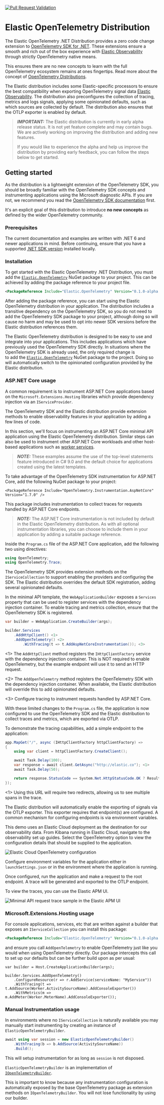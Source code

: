 [![Pull Request Validation](https://github.com/elastic/elastic-otel-dotnet/actions/workflows/ci.yml/badge.svg)](https://github.com/elastic/elastic-otel-dotnet/actions/workflows/ci.yml)

# Elastic OpenTelemetry Distribution

The Elastic OpenTelemetry .NET Distribution provides a zero code change extension to [OpenTelemetry SDK for .NET](https://opentelemetry.io/docs/languages/net). These extensions ensure a smooth and rich out of the box experience with [Elastic Observability](https://www.elastic.co/observability) through strictly OpenTelemetry native means.

This ensures there are no new concepts to learn with the full OpenTelemetry ecosystem remains at ones fingertips. Read more about the concept of [OpenTelemetry Distributions](https://opentelemetry.io/docs/concepts/distributions).

The Elastic distribution includes some Elastic-specific processors to ensure the best 
compatibility when exporting OpenTelemetry signal data [Elastic Observability](https://www.elastic.co/observability). The distribution also preconfigures the collection of tracing, metrics and logs signals, applying some opinionated defaults, such as which sources are collected by default. The distribution also ensures that the OTLP exporter is enabled 
by default.

> **_IMPORTANT:_**  The Elastic distribution is currently in early alpha release status. It is not yet feature
complete and may contain bugs. We are actively working on improving the distribution and
adding new features.
>
>  If you would like to experience the alpha and help us improve the distribution by providing
early feedback, you can follow the steps below to get started.

## Getting started

As the distribution is a lightweight extension of the OpenTelemetry SDK, you should be broadly 
familiar with the OpenTelemetry SDK concepts and instrumenting applications using the Microsoft
diagnostic APIs. If you are not, we recommend you read the 
[OpenTelemetry SDK documentation](https://opentelemetry.io/docs/languages/net) first.

It's an explicit goal of this distribution to introduce **no new concepts** as defined by the wider OpenTelemetry community. 

### Prerequisites

The current documentation and examples are written with .NET 6 and newer applications in mind. 
Before continuing, ensure that you have a supported 
[.NET SDK version](https://dotnet.microsoft.com/en-us/download/dotnet) installed locally.

### Installation

To get started with the Elastic OpenTelemetry .NET Distribution, you must add the [`Elastic.OpenTelemetry`](https://www.nuget.org/packages/Elastic.OpenTelemetry)
NuGet package to your project. This can be achieved by adding the package reference to your project file.

```xml
<PackageReference Include="Elastic.OpenTelemetry" Version="0.1.0-alpha.1" />
```

After adding the package reference, you can start using the Elastic OpenTelemetry distribution 
in your application. The distribution includes a transitive dependency on the OpenTelemetry SDK, 
so you do not need to add the OpenTelemetry SDK package to your project, although doing so will 
cause no harm and may be used to opt into newer SDK versions before the Elastic distribution 
references them.

The Elastic OpenTelemetry distribution is designed to be easy to use and integrate into your 
applications. This includes applications which have previously used the OpenTelemetry SDK directly. 
In situations where the OpenTelemetry SDK is already used, the only required change is  
to add the [`Elastic.OpenTelemetry`](https://www.nuget.org/packages/Elastic.OpenTelemetry) NuGet package to the project. Doing so will automatically 
switch to the opinionated configuration provided by the Elastic distribution.

### ASP.NET Core usage

A common requirement is to instrument ASP.NET Core applications based on the `Microsoft.Extensions.Hosting` 
libraries which provide dependency injection via an `IServiceProvider`.

The OpenTelemetry SDK and the Elastic distribution provide extension methods to enable observability 
features in your application by adding a few lines of code.

In this section, we'll focus on instrumenting an ASP.NET Core minimal API application using the Elastic 
OpenTelemetry distribution. Similar steps can also be used to instrument other ASP.NET Core workloads 
and other host-based applications such as [worker services](https://learn.microsoft.com/en-us/dotnet/core/extensions/workers).

> **_NOTE:_** These examples assume the use of the top-level statements feature introduced in C# 9.0 and the 
default choice for applications created using the latest templates.

To take advantage of the OpenTelemetry SDK instrumentation for ASP.NET Core, add the following 
NuGet package to your project:

```
<PackageReference Include="OpenTelemetry.Instrumentation.AspNetCore" Version="1.7.0" />
```

This package includes instrumentation to collect traces for requests handled by ASP.NET Core endpoints.

> **_NOTE:_** The ASP.NET Core instrumentation is not included by default in the Elastic OpenTelemetry distribution. 
As with all optional instrumentation libraries, you can choose to include them in your application by 
adding a suitable package reference.

Inside the `Program.cs` file of the ASP.NET Core application, add the following two using directives:

```csharp
using OpenTelemetry;
using OpenTelemetry.Trace;
```

The OpenTelemetry SDK provides extension methods on the `IServiceCollection` to support enabling the 
providers and configuring the SDK. The Elastic distribution overrides the default SDK registration, 
adding several opinionated defaults.

In the minimal API template, the `WebApplicationBuilder` exposes a `Services` property that can be used 
to register services with the dependency injection container. To enable tracing and metrics collection, 
ensure that the OpenTelemetry SDK is registered.

```csharp
var builder = WebApplication.CreateBuilder(args);

builder.Services
	.AddHttpClient() <1>
	.AddOpenTelemetry() <2>
		.WithTracing(t => t.AddAspNetCoreInstrumentation()); <3>
```
<1> The `AddHttpClient` method registers the `IHttpClientFactory` service with the dependency 
injection container. This is NOT required to enable OpenTelemetry, but the example endpoint will use it to 
send an HTTP request.

<2> The `AddOpenTelemetry` method registers the OpenTelemetry SDK with the dependency injection 
container. When available, the Elastic distribution will override this to add opinionated defaults.

<3> Configure tracing to instrument requests handled by ASP.NET Core.

With these limited changes to the `Program.cs` file, the application is now configured to use the 
OpenTelemetry SDK and the Elastic distribution to collect traces and metrics, which are exported via 
OTLP.

To demonstrate the tracing capabilities, add a simple endpoint to the application:

```csharp
app.MapGet("/", async (IHttpClientFactory httpClientFactory) =>
{
	using var client = httpClientFactory.CreateClient();

	await Task.Delay(100);
	var response = await client.GetAsync("http://elastic.co"); <1>
	await Task.Delay(50);

	return response.StatusCode == System.Net.HttpStatusCode.OK ? Results.Ok() : Results.StatusCode(500);
});
```
<1> Using this URL will require two redirects, allowing us to see multiple spans in the trace.

The Elastic distribution will automatically enable the exporting of signals via the OTLP exporter. This 
exporter requires that endpoint(s) are configured. A common mechanism for configuring endpoints is 
via environment variables. 

This demo uses an Elastic Cloud deployment as the destination for our observability data. From Kibana 
running in Elastic Cloud, navigate to the observability set up guides. Select the OpenTelemetry option 
to view the configuration details that should be supplied to the application.

![Elastic Cloud OpenTelemetry configuration](docs/images/elastic-cloud-opentelemetry-configuration.png)

Configure environment variables for the application either in `launchSettings.json` or in the environment 
where the application is running. 

Once configured, run the application and make a request to the root endpoint. A trace will be generated 
and exported to the OTLP endpoint.

To view the traces, you can use the Elastic APM UI.

![Minimal API request trace sample in the Elastic APM UI](docs/images/trace-sample-minimal-api.png)

### Microsoft.Extensions.Hosting usage

For console applications, services, etc that are written against a builder that exposes an `IServiceCollection`
you can install this package:

```xml
<PackageReference Include="Elastic.OpenTelemetry" Version="0.1.0-alpha.1" />
```
and ensure you call `AddOpenTelemetry` to enable OpenTelemetry just like you would when using OpenTelemetry directly. Our package intercepts this call to set up our defaults but can be further build upon as per usual:

```
var builder = Host.CreateApplicationBuilder(args);

builder.Services.AddOpenTelemetry()
	.ConfigureResource(r => r.AddService(serviceName: "MyService"))
	.WithTracing(t => t.AddSource(Worker.ActivitySourceName).AddConsoleExporter())
	.WithMetrics(m => m.AddMeter(Worker.MeterName).AddConsoleExporter());
```

### Manual Instrumentation usage

In environments where no `IServiceCollection` is naturally available you may manually start instrumenting by creating an instance of `ElasticOpenTelemetryBuilder`. 

```csharp
await using var session = new ElasticOpenTelemetryBuilder()
    .WithTracing(b => b.AddSource(ActivitySourceName))
    .Build();
```

This will setup instrumentation for as long as `session` is not disposed.


`ElasticOpenTelemetryBuilder` is an implementation of [`IOpenTelemetryBuilder`](https://github.com/open-telemetry/opentelemetry-dotnet/blob/70657395b82ba00b8a1e848e8832b77dff94b6d2/src/OpenTelemetry.Api.ProviderBuilderExtensions/IOpenTelemetryBuilder.cs#L12). 

This is important to know because any instrumentation configuration is automatically exposed by the base OpenTelemetry package as extension methods on `IOpenTelemetryBuilder`. You will not lose functionality
by using our builder.


